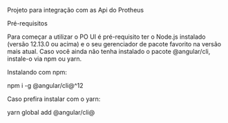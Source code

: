 Projeto para integração com as Api do Protheus

Pré-requisitos

Para começar a utilizar o PO UI é pré-requisito ter o Node.js instalado (versão 12.13.0 ou acima) e o seu gerenciador de pacote favorito na versão mais atual. Caso você ainda não tenha instalado o pacote @angular/cli, instale-o via npm ou yarn.

Instalando com npm:

npm i -g @angular/cli@^12

Caso prefira instalar com o yarn:

yarn global add @angular/cli@
